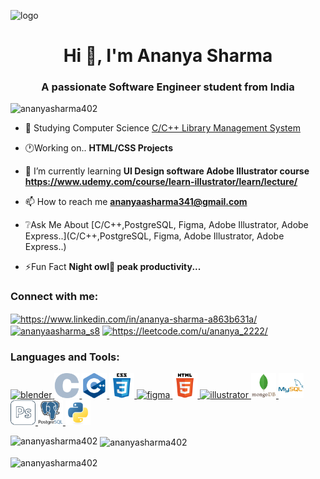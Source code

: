 ![logo](https://github.com/ananyasharma402/ananyasharma402/blob/main/Ananya%20Sharma.png)
<h1 align="center">Hi 👋, I'm Ananya Sharma</h1>
<h3 align="center">A passionate Software Engineer student from India</h3>

<p align="left"> <img src="https://komarev.com/ghpvc/?username=ananyasharma402&label=Profile%20views&color=0e75b6&style=flat" alt="ananyasharma402" /> </p>

- 🔭 Studying Computer Science [C/C++ Library Management System]("C:\Users\Home\Downloads\main.c")

- 🕐Working on.. **HTML/CSS Projects**

- 🌱 I’m currently learning **UI Design software Adobe Illustrator course https://www.udemy.com/course/learn-illustrator/learn/lecture/**

- 📫 How to reach me **ananyaasharma341@gmail.com**

- ❔Ask Me About [C/C++,PostgreSQL, Figma, Adobe Illustrator, Adobe Express..](C/C++,PostgreSQL, Figma, Adobe Illustrator, Adobe Express..)

- ⚡Fun Fact **Night owl🦉 peak productivity...**

<h3 align="left">Connect with me:</h3>
<p align="left">
<a href="https://linkedin.com/in/https://www.linkedin.com/in/ananya-sharma-a863b631a/" target="blank"><img align="center" src="https://raw.githubusercontent.com/rahuldkjain/github-profile-readme-generator/master/src/images/icons/Social/linked-in-alt.svg" alt="https://www.linkedin.com/in/ananya-sharma-a863b631a/" height="30" width="40" /></a>
<a href="https://instagram.com/ananyaasharma_s8" target="blank"><img align="center" src="https://raw.githubusercontent.com/rahuldkjain/github-profile-readme-generator/master/src/images/icons/Social/instagram.svg" alt="ananyaasharma_s8" height="30" width="40" /></a>
<a href="https://www.leetcode.com/https://leetcode.com/u/ananya_2222/" target="blank"><img align="center" src="https://raw.githubusercontent.com/rahuldkjain/github-profile-readme-generator/master/src/images/icons/Social/leet-code.svg" alt="https://leetcode.com/u/ananya_2222/" height="30" width="40" /></a>
</p>

<h3 align="left">Languages and Tools:</h3>
<p align="left"> <a href="https://www.blender.org/" target="_blank" rel="noreferrer"> <img src="https://download.blender.org/branding/community/blender_community_badge_white.svg" alt="blender" width="40" height="40"/> </a> <a href="https://www.cprogramming.com/" target="_blank" rel="noreferrer"> <img src="https://raw.githubusercontent.com/devicons/devicon/master/icons/c/c-original.svg" alt="c" width="40" height="40"/> </a> <a href="https://www.w3schools.com/cpp/" target="_blank" rel="noreferrer"> <img src="https://raw.githubusercontent.com/devicons/devicon/master/icons/cplusplus/cplusplus-original.svg" alt="cplusplus" width="40" height="40"/> </a> <a href="https://www.w3schools.com/css/" target="_blank" rel="noreferrer"> <img src="https://raw.githubusercontent.com/devicons/devicon/master/icons/css3/css3-original-wordmark.svg" alt="css3" width="40" height="40"/> </a> <a href="https://www.figma.com/" target="_blank" rel="noreferrer"> <img src="https://www.vectorlogo.zone/logos/figma/figma-icon.svg" alt="figma" width="40" height="40"/> </a> <a href="https://www.w3.org/html/" target="_blank" rel="noreferrer"> <img src="https://raw.githubusercontent.com/devicons/devicon/master/icons/html5/html5-original-wordmark.svg" alt="html5" width="40" height="40"/> </a> <a href="https://www.adobe.com/in/products/illustrator.html" target="_blank" rel="noreferrer"> <img src="https://www.vectorlogo.zone/logos/adobe_illustrator/adobe_illustrator-icon.svg" alt="illustrator" width="40" height="40"/> </a> <a href="https://www.mongodb.com/" target="_blank" rel="noreferrer"> <img src="https://raw.githubusercontent.com/devicons/devicon/master/icons/mongodb/mongodb-original-wordmark.svg" alt="mongodb" width="40" height="40"/> </a> <a href="https://www.mysql.com/" target="_blank" rel="noreferrer"> <img src="https://raw.githubusercontent.com/devicons/devicon/master/icons/mysql/mysql-original-wordmark.svg" alt="mysql" width="40" height="40"/> </a> <a href="https://www.photoshop.com/en" target="_blank" rel="noreferrer"> <img src="https://raw.githubusercontent.com/devicons/devicon/master/icons/photoshop/photoshop-line.svg" alt="photoshop" width="40" height="40"/> </a> <a href="https://www.postgresql.org" target="_blank" rel="noreferrer"> <img src="https://raw.githubusercontent.com/devicons/devicon/master/icons/postgresql/postgresql-original-wordmark.svg" alt="postgresql" width="40" height="40"/> </a> <a href="https://www.python.org" target="_blank" rel="noreferrer"> <img src="https://raw.githubusercontent.com/devicons/devicon/master/icons/python/python-original.svg" alt="python" width="40" height="40"/> </a> </p>

<p><img align="left" src="https://github-readme-stats.vercel.app/api/top-langs?username=ananyasharma402&show_icons=true&locale=en&layout=compact" alt="ananyasharma402" /></p>

<p>&nbsp;<img align="center" src="https://github-readme-stats.vercel.app/api?username=ananyasharma402&show_icons=true&locale=en" alt="ananyasharma402" /></p>

<p><img align="center" src="https://github-readme-streak-stats.herokuapp.com/?user=ananyasharma402&" alt="ananyasharma402" /></p>

